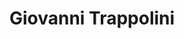 ---
# Display name
title: Giovanni Trappolini

# Username (this should match the folder name)
authors:
- giovanni-trappolini

# Is this the primary user of the site?
superuser: false

# Role/position
role: Postdoctoral Researcher

# Organizations/Affiliations
organizations:
- name: Sapienza University of Rome
  url: "https://www.di.uniroma1.it/en"

# Short bio (displayed in user profile at end of posts)
# bio:

# interests:
# - travelling
# - swimming & skiing (actually, _any_ sport!)
# - riding motorbike

education:
  courses:
  - course: PhD in Data Science
    institution: Sapienza University of Rome, Italy
    year: 2022
  - course: MSc in Data Science
    institution: Sapienza University of Rome, Italy
    year: 2018
  - course: BSc in Statistics
    institution: LUISS "Guido Carli" Rome, Italy
    year: 2016

# Social/Academic Networking
# For available icons, see: https://sourcethemes.com/academic/docs/widgets/#icons
#   For an email link, use "fas" icon pack, "envelope" icon, and a link in the
#   form "mailto:your-email@example.com" or "#contact" for contact widget.
social:
- icon: envelope
  icon_pack: fas
  link: 'mailto:trappolini@diag.uniroma1.it'  # For a direct email link, use "mailto:your-email@example.com".
- icon: home
  icon_pack: fas
  link: https://sites.google.com/view/giovannitrappolini
- icon: twitter
  icon_pack: fab
  link: https://twitter.com/rarinpear
- icon: linkedin
  icon_pack: fab
  link: https://www.linkedin.com/in/giovanni-trappolini/
- icon: google-scholar
  icon_pack: ai
  link: https://scholar.google.com/citations?user=Jldp2mYAAAAJ
- icon: orcid
  icon_pack: ai
  link: https://orcid.org/0000-0002-5515-634X
- icon: github
  icon_pack: fab
  link: https://github.com/GiovanniTRA
# Link to a PDF of your resume/CV from the About widget.
# To enable, copy your resume/CV to `static/media/cv.pdf` and uncomment the lines below.  
# - icon: cv
#   icon_pack: ai
#   link: media/cv.pdf

# Enter email to display Gravatar (if Gravatar enabled in Config)
#email: "gabriele.tolomei@gmail.com"
  
# Organizational groups that you belong to (for People widget)
#   Set this to `[]` or comment out if you are not using People widget.  
user_groups:
- Collaborators
---